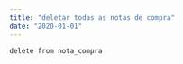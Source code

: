 ```yaml
---
title: "deletar todas as notas de compra"
date: "2020-01-01"
---
```


<code>delete from nota_compra
</code>